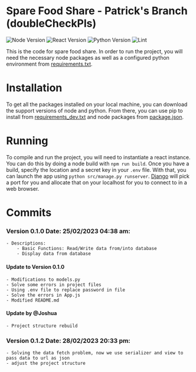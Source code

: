# Spare Food Share - Patrick's Branch (doubleCheckPls)
![Node Version](https://img.shields.io/badge/Node.js-18.14.1LTS_|_19.6.1-informational?style=flat&logo=node.js&logoColor=white&color=11BB11)
![React Version](https://img.shields.io/badge/React-^18.2.0-informational?style=flat&logo=react&logoColor=white&color=107bb1)
![Python Version](https://img.shields.io/badge/Python_Version-3.9_|_3.10_|_3.11-informational?style=flat&logo=python&logoColor=white&color=11BB11)
![Lint](https://git.shefcompsci.org.uk/com6103-2022-23/team09/project/badges/master/pipeline.svg)

This is the code for spare food share. In order to run the project, you will need the necessary node packages as well as a configured python environment from [requirements.txt](requirements.txt).

# Installation
To get all the packages installed on your local machine, you can download the support versions of node and python. From there, you can use pip to install from [requirements_dev.txt](requirements_dev.txt) and node packages from [package.json](package.json).

# Running
To compile and run the project, you will need to instantiate a react instance. You can do this by doing a node build with `npm run build`. Once you have a build, specify the location and a secret key in your `.env` file. With that, you can launch the app using `python src/manage.py runserver`. [Django](https://www.djangoproject.com/) will pick a port for you and allocate that on your localhost for you to connect to in a web browser.

# Commits

### Version 0.1.0 Date: 25/02/2023 04:38 am:
    - Descriptions:
        - Basic Functions: Read/Write data from/into database  
        - Display data from database
#### Update to Version 0.1.0
    - Modifications to models.py
    - Solve some errors in project files
    - Using .env file to replace password in file
    - Solve the errors in App.js
    - Modified README.md
#### Update by @Joshua
    - Project structure rebuild

### Version 0.1.2 Date: 28/02/2023 20:33 pm:
    - Solving the data fetch problem, now we use serializer and view to pass data to url as json
    - adjust the project structure